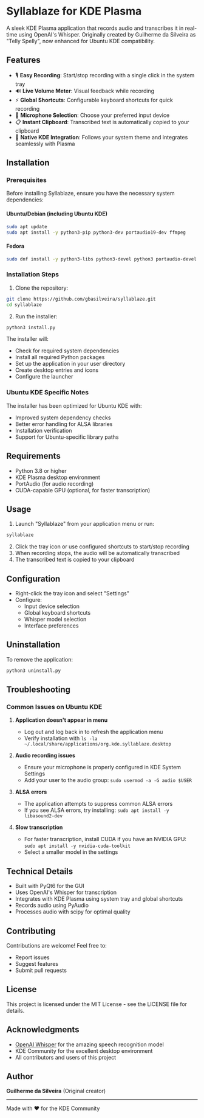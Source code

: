 # Syllablaze for KDE Plasma

A sleek KDE Plasma application that records audio and transcribes it in real-time using OpenAI's Whisper. Originally created by Guilherme da Silveira as "Telly Spelly", now enhanced for Ubuntu KDE compatibility.

## Features

- 🎙️ **Easy Recording**: Start/stop recording with a single click in the system tray
- 🔊 **Live Volume Meter**: Visual feedback while recording
- ⚡ **Global Shortcuts**: Configurable keyboard shortcuts for quick recording
- 🎯 **Microphone Selection**: Choose your preferred input device
- 📋 **Instant Clipboard**: Transcribed text is automatically copied to your clipboard
- 🎨 **Native KDE Integration**: Follows your system theme and integrates seamlessly with Plasma

## Installation

### Prerequisites

Before installing Syllablaze, ensure you have the necessary system dependencies:

#### Ubuntu/Debian (including Ubuntu KDE)

```bash
sudo apt update
sudo apt install -y python3-pip python3-dev portaudio19-dev ffmpeg
```

#### Fedora

```bash
sudo dnf install -y python3-libs python3-devel python3 portaudio-devel ffmpeg
```

### Installation Steps

1. Clone the repository:
```bash
git clone https://github.com/gbasilveira/syllablaze.git
cd syllablaze
```

2. Run the installer:
```bash
python3 install.py
```

The installer will:
- Check for required system dependencies
- Install all required Python packages
- Set up the application in your user directory
- Create desktop entries and icons
- Configure the launcher

### Ubuntu KDE Specific Notes

The installer has been optimized for Ubuntu KDE with:
- Improved system dependency checks
- Better error handling for ALSA libraries
- Installation verification
- Support for Ubuntu-specific library paths

## Requirements

- Python 3.8 or higher
- KDE Plasma desktop environment
- PortAudio (for audio recording)
- CUDA-capable GPU (optional, for faster transcription)

## Usage

1. Launch "Syllablaze" from your application menu or run:
```bash
syllablaze
```

2. Click the tray icon or use configured shortcuts to start/stop recording
3. When recording stops, the audio will be automatically transcribed
4. The transcribed text is copied to your clipboard

## Configuration

- Right-click the tray icon and select "Settings"
- Configure:
  - Input device selection
  - Global keyboard shortcuts
  - Whisper model selection
  - Interface preferences

## Uninstallation

To remove the application:
```bash
python3 uninstall.py
```

## Troubleshooting

### Common Issues on Ubuntu KDE

1. **Application doesn't appear in menu**
   - Log out and log back in to refresh the application menu
   - Verify installation with `ls -la ~/.local/share/applications/org.kde.syllablaze.desktop`

2. **Audio recording issues**
   - Ensure your microphone is properly configured in KDE System Settings
   - Add your user to the audio group: `sudo usermod -a -G audio $USER`

3. **ALSA errors**
   - The application attempts to suppress common ALSA errors
   - If you see ALSA errors, try installing: `sudo apt install -y libasound2-dev`

4. **Slow transcription**
   - For faster transcription, install CUDA if you have an NVIDIA GPU:
     `sudo apt install -y nvidia-cuda-toolkit`
   - Select a smaller model in the settings

## Technical Details

- Built with PyQt6 for the GUI
- Uses OpenAI's Whisper for transcription
- Integrates with KDE Plasma using system tray and global shortcuts
- Records audio using PyAudio
- Processes audio with scipy for optimal quality

## Contributing

Contributions are welcome! Feel free to:
- Report issues
- Suggest features
- Submit pull requests

## License

This project is licensed under the MIT License - see the LICENSE file for details.

## Acknowledgments

- [OpenAI Whisper](https://github.com/openai/whisper) for the amazing speech recognition model
- KDE Community for the excellent desktop environment
- All contributors and users of this project

## Author

**Guilherme da Silveira** (Original creator)

---

Made with ❤️ for the KDE Community
